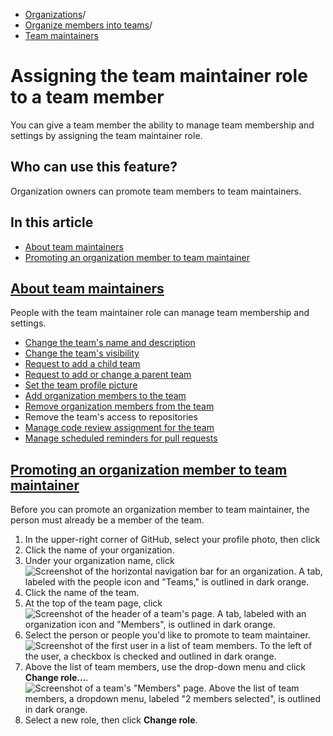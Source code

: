   * [Organizations](https://docs.github.com/en/organizations "Organizations")/
  * [Organize members into teams](https://docs.github.com/en/organizations/organizing-members-into-teams "Organize members into teams")/
  * [Team maintainers](https://docs.github.com/en/organizations/organizing-members-into-teams/assigning-the-team-maintainer-role-to-a-team-member "Team maintainers")


# Assigning the team maintainer role to a team member
You can give a team member the ability to manage team membership and settings by assigning the team maintainer role.
## Who can use this feature?
Organization owners can promote team members to team maintainers.
## In this article
  * [About team maintainers](https://docs.github.com/en/organizations/organizing-members-into-teams/assigning-the-team-maintainer-role-to-a-team-member#about-team-maintainers)
  * [Promoting an organization member to team maintainer](https://docs.github.com/en/organizations/organizing-members-into-teams/assigning-the-team-maintainer-role-to-a-team-member#promoting-an-organization-member-to-team-maintainer)


## [About team maintainers](https://docs.github.com/en/organizations/organizing-members-into-teams/assigning-the-team-maintainer-role-to-a-team-member#about-team-maintainers)
People with the team maintainer role can manage team membership and settings.
  * [Change the team's name and description](https://docs.github.com/en/organizations/organizing-members-into-teams/renaming-a-team)
  * [Change the team's visibility](https://docs.github.com/en/organizations/organizing-members-into-teams/changing-team-visibility)
  * [Request to add a child team](https://docs.github.com/en/organizations/organizing-members-into-teams/requesting-to-add-a-child-team)
  * [Request to add or change a parent team](https://docs.github.com/en/organizations/organizing-members-into-teams/requesting-to-add-or-change-a-parent-team)
  * [Set the team profile picture](https://docs.github.com/en/organizations/organizing-members-into-teams/setting-your-teams-profile-picture)
  * [Add organization members to the team](https://docs.github.com/en/organizations/organizing-members-into-teams/adding-organization-members-to-a-team)
  * [Remove organization members from the team](https://docs.github.com/en/organizations/organizing-members-into-teams/removing-organization-members-from-a-team)
  * Remove the team's access to repositories
  * [Manage code review assignment for the team](https://docs.github.com/en/organizations/organizing-members-into-teams/managing-code-review-settings-for-your-team)
  * [Manage scheduled reminders for pull requests](https://docs.github.com/en/organizations/organizing-members-into-teams/managing-scheduled-reminders-for-your-team)


## [Promoting an organization member to team maintainer](https://docs.github.com/en/organizations/organizing-members-into-teams/assigning-the-team-maintainer-role-to-a-team-member#promoting-an-organization-member-to-team-maintainer)
Before you can promote an organization member to team maintainer, the person must already be a member of the team.
  1. In the upper-right corner of GitHub, select your profile photo, then click 
  2. Click the name of your organization.
  3. Under your organization name, click 
![Screenshot of the horizontal navigation bar for an organization. A tab, labeled with the people icon and "Teams," is outlined in dark orange.](https://docs.github.com/assets/cb-22213/images/help/organizations/organization-teams-tab.png)
  4. Click the name of the team.
  5. At the top of the team page, click 
![Screenshot of the header of a team's page. A tab, labeled with an organization icon and "Members", is outlined in dark orange.](https://docs.github.com/assets/cb-13599/images/help/teams/members-tab-global-nav-update.png)
  6. Select the person or people you'd like to promote to team maintainer.
![Screenshot of the first user in a list of team members. To the left of the user, a checkbox is checked and outlined in dark orange.](https://docs.github.com/assets/cb-15208/images/help/teams/team-member-check-box.png)
  7. Above the list of team members, use the drop-down menu and click **Change role...**.
![Screenshot of a team's "Members" page. Above the list of team members, a dropdown menu, labeled "2 members selected", is outlined in dark orange.](https://docs.github.com/assets/cb-27611/images/help/teams/team-member-bulk-management.png)
  8. Select a new role, then click **Change role**.


